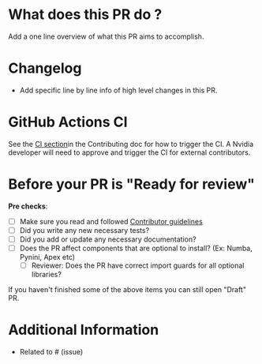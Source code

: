 # What does this PR do ?

Add a one line overview of what this PR aims to accomplish.

# Changelog

- Add specific line by line info of high level changes in this PR.

# GitHub Actions CI

See the [CI section](https://github.com/NVIDIA-NeMo/Megatron-Bridge/blob/main/CONTRIBUTING.md#-running-github-ci)in the Contributing doc for how to trigger the CI. A Nvidia developer will need to approve and trigger the CI for external contributors.

# Before your PR is "Ready for review"

**Pre checks**:

- [ ] Make sure you read and followed [Contributor guidelines](https://github.com/NVIDIA-NeMo/Megatron-Bridge/blob/main/CONTRIBUTING.md)
- [ ] Did you write any new necessary tests?
- [ ] Did you add or update any necessary documentation?
- [ ] Does the PR affect components that are optional to install? (Ex: Numba, Pynini, Apex etc)
  - [ ] Reviewer: Does the PR have correct import guards for all optional libraries?

If you haven't finished some of the above items you can still open "Draft" PR.

# Additional Information

- Related to # (issue)
